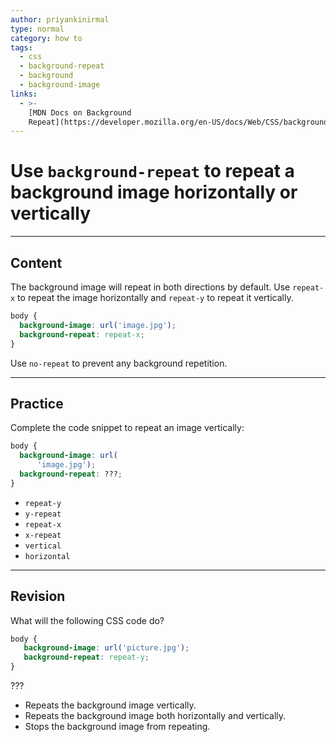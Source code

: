 ```yaml
---
author: priyankinirmal
type: normal
category: how to
tags:
  - css
  - background-repeat
  - background
  - background-image
links:
  - >-
    [MDN Docs on Background
    Repeat](https://developer.mozilla.org/en-US/docs/Web/CSS/background-repeat){documentation}
---
```


# Use `background-repeat` to repeat a background image horizontally or vertically


---

## Content

The background image will repeat in both directions by default. Use `repeat-x`  to repeat the image horizontally and `repeat-y` to repeat it vertically.

```css
body {
  background-image: url('image.jpg');
  background-repeat: repeat-x;
}
```

Use `no-repeat` to prevent any background repetition.


---

## Practice

Complete the code snippet to repeat an image vertically:

```css
body {
  background-image: url(
      'image.jpg');
  background-repeat: ???;
}
```

- `repeat-y`
- `y-repeat`
- `repeat-x`
- `x-repeat`
- `vertical`
- `horizontal`


---

## Revision

What will the following CSS code do?

```css
body {
   background-image: url('picture.jpg');
   background-repeat: repeat-y;
}
```

???

- Repeats the background image vertically.
- Repeats the background image both horizontally and vertically.
- Stops the background image from repeating.
